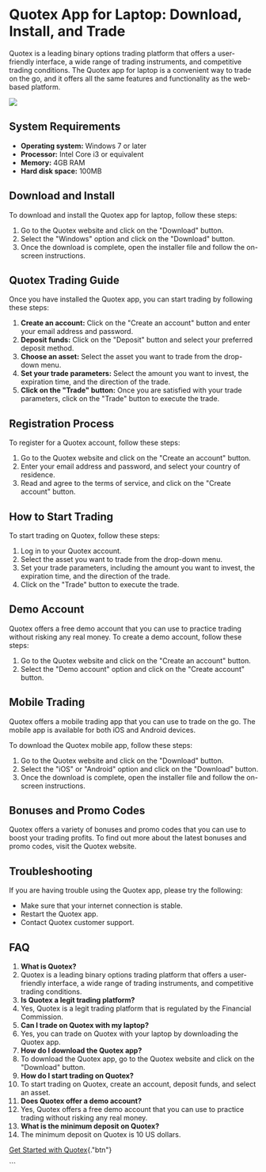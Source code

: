 # Quotex App for Laptop: Download, Install, and Trade

Quotex is a leading binary options trading platform that offers a
user-friendly interface, a wide range of trading instruments, and
competitive trading conditions. The Quotex app for laptop is a
convenient way to trade on the go, and it offers all the same features
and functionality as the web-based platform.

[![](https://static.quotex.io/files/1_en/300_250.jpg)](https://traff.sbs/brokerqxsignupf)

## System Requirements

-   **Operating system:** Windows 7 or later
-   **Processor:** Intel Core i3 or equivalent
-   **Memory:** 4GB RAM
-   **Hard disk space:** 100MB

## Download and Install

To download and install the Quotex app for laptop, follow these steps:

1.  Go to the Quotex website and click on the "Download" button.
2.  Select the "Windows" option and click on the "Download"
    button.
3.  Once the download is complete, open the installer file and follow
    the on-screen instructions.

## Quotex Trading Guide

Once you have installed the Quotex app, you can start trading by
following these steps:

1.  **Create an account:** Click on the "Create an account" button
    and enter your email address and password.
2.  **Deposit funds:** Click on the "Deposit" button and select
    your preferred deposit method.
3.  **Choose an asset:** Select the asset you want to trade from the
    drop-down menu.
4.  **Set your trade parameters:** Select the amount you want to invest,
    the expiration time, and the direction of the trade.
5.  **Click on the "Trade" button:** Once you are satisfied with
    your trade parameters, click on the "Trade" button to execute
    the trade.

## Registration Process

To register for a Quotex account, follow these steps:

1.  Go to the Quotex website and click on the "Create an account"
    button.
2.  Enter your email address and password, and select your country of
    residence.
3.  Read and agree to the terms of service, and click on the "Create
    account" button.

## How to Start Trading

To start trading on Quotex, follow these steps:

1.  Log in to your Quotex account.
2.  Select the asset you want to trade from the drop-down menu.
3.  Set your trade parameters, including the amount you want to invest,
    the expiration time, and the direction of the trade.
4.  Click on the "Trade" button to execute the trade.

## Demo Account

Quotex offers a free demo account that you can use to practice trading
without risking any real money. To create a demo account, follow these
steps:

1.  Go to the Quotex website and click on the "Create an account"
    button.
2.  Select the "Demo account" option and click on the "Create
    account" button.

## Mobile Trading

Quotex offers a mobile trading app that you can use to trade on the go.
The mobile app is available for both iOS and Android devices.

To download the Quotex mobile app, follow these steps:

1.  Go to the Quotex website and click on the "Download" button.
2.  Select the "iOS" or "Android" option and click on the
    "Download" button.
3.  Once the download is complete, open the installer file and follow
    the on-screen instructions.

## Bonuses and Promo Codes

Quotex offers a variety of bonuses and promo codes that you can use to
boost your trading profits. To find out more about the latest bonuses
and promo codes, visit the Quotex website.

## Troubleshooting

If you are having trouble using the Quotex app, please try the
following:

-   Make sure that your internet connection is stable.
-   Restart the Quotex app.
-   Contact Quotex customer support.

## FAQ

1.  **What is Quotex?**
2.  Quotex is a leading binary options trading platform that offers a
    user-friendly interface, a wide range of trading instruments, and
    competitive trading conditions.
3.  **Is Quotex a legit trading platform?**
4.  Yes, Quotex is a legit trading platform that is regulated by the
    Financial Commission.
5.  **Can I trade on Quotex with my laptop?**
6.  Yes, you can trade on Quotex with your laptop by downloading the
    Quotex app.
7.  **How do I download the Quotex app?**
8.  To download the Quotex app, go to the Quotex website and click on
    the "Download" button.
9.  **How do I start trading on Quotex?**
10. To start trading on Quotex, create an account, deposit funds, and
    select an asset.
11. **Does Quotex offer a demo account?**
12. Yes, Quotex offers a free demo account that you can use to practice
    trading without risking any real money.
13. **What is the minimum deposit on Quotex?**
14. The minimum deposit on Quotex is 10 US dollars.

[Get Started with
Quotex](\%22https://traff.sbs/quotexonelink\%22){."btn"}

\`\`\`

